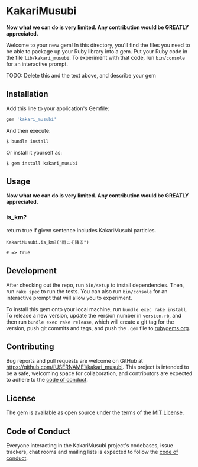 # KakariMusubi
**Now what we can do is very limited. Any contribution would be GREATLY appreciated.**


Welcome to your new gem! In this directory, you'll find the files you need to be able to package up your Ruby library into a gem. Put your Ruby code in the file `lib/kakari_musubi`. To experiment with that code, run `bin/console` for an interactive prompt.

TODO: Delete this and the text above, and describe your gem

## Installation

Add this line to your application's Gemfile:

```ruby
gem 'kakari_musubi'
```

And then execute:

    $ bundle install

Or install it yourself as:

    $ gem install kakari_musubi

## Usage

**Now what we can do is very limited. Any contribution would be GREATLY appreciated.**

### is_km?
return true if given sentence includes KakariMusubi particles.

```
KakariMusubi.is_km?("雨こそ降る")

# => true
```


## Development

After checking out the repo, run `bin/setup` to install dependencies. Then, run `rake spec` to run the tests. You can also run `bin/console` for an interactive prompt that will allow you to experiment.

To install this gem onto your local machine, run `bundle exec rake install`. To release a new version, update the version number in `version.rb`, and then run `bundle exec rake release`, which will create a git tag for the version, push git commits and tags, and push the `.gem` file to [rubygems.org](https://rubygems.org).

## Contributing

Bug reports and pull requests are welcome on GitHub at https://github.com/[USERNAME]/kakari_musubi. This project is intended to be a safe, welcoming space for collaboration, and contributors are expected to adhere to the [code of conduct](https://github.com/[USERNAME]/kakari_musubi/blob/master/CODE_OF_CONDUCT.md).


## License

The gem is available as open source under the terms of the [MIT License](https://opensource.org/licenses/MIT).

## Code of Conduct

Everyone interacting in the KakariMusubi project's codebases, issue trackers, chat rooms and mailing lists is expected to follow the [code of conduct](https://github.com/[USERNAME]/kakari_musubi/blob/master/CODE_OF_CONDUCT.md).
